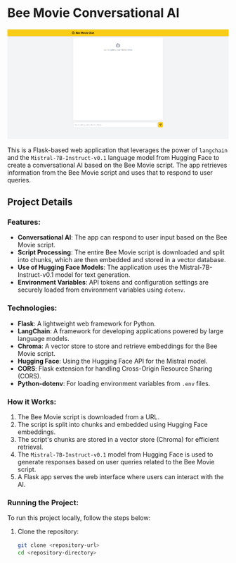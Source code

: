 # Bee Movie Conversational AI



![Project Screenshot](./Screenshot_2025-01-22_130224.png)


This is a Flask-based web application that leverages the power of `langchain` and the `Mistral-7B-Instruct-v0.1` language model from Hugging Face to create a conversational AI based on the Bee Movie script. The app retrieves information from the Bee Movie script and uses that to respond to user queries.

## Project Details

### Features:
- **Conversational AI**: The app can respond to user input based on the Bee Movie script.
- **Script Processing**: The entire Bee Movie script is downloaded and split into chunks, which are then embedded and stored in a vector database.
- **Use of Hugging Face Models**: The application uses the Mistral-7B-Instruct-v0.1 model for text generation.
- **Environment Variables**: API tokens and configuration settings are securely loaded from environment variables using `dotenv`.

### Technologies:
- **Flask**: A lightweight web framework for Python.
- **LangChain**: A framework for developing applications powered by large language models.
- **Chroma**: A vector store to store and retrieve embeddings for the Bee Movie script.
- **Hugging Face**: Using the Hugging Face API for the Mistral model.
- **CORS**: Flask extension for handling Cross-Origin Resource Sharing (CORS).
- **Python-dotenv**: For loading environment variables from `.env` files.

### How it Works:
1. The Bee Movie script is downloaded from a URL.
2. The script is split into chunks and embedded using Hugging Face embeddings.
3. The script's chunks are stored in a vector store (Chroma) for efficient retrieval.
4. The `Mistral-7B-Instruct-v0.1` model from Hugging Face is used to generate responses based on user queries related to the Bee Movie script.
5. A Flask app serves the web interface where users can interact with the AI.

### Running the Project:
To run this project locally, follow the steps below:

1. Clone the repository:
   ```bash
   git clone <repository-url>
   cd <repository-directory>
